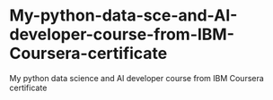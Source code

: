# My-python-data-sce-and-AI-developer-course-from-IBM-Coursera-certificate
My python data science and AI developer course from IBM Coursera certificate
